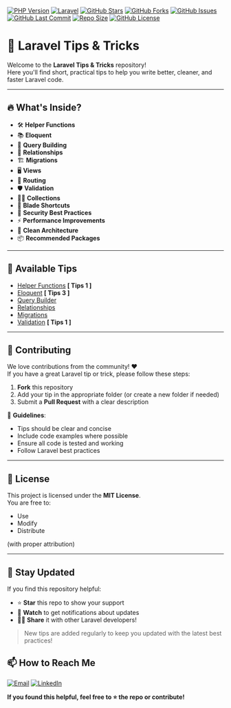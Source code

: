 [![PHP Version](https://img.shields.io/badge/PHP-8.1+-777BB4?style=flat-square&logo=php&logoColor=white)](https://php.net)
[![Laravel](https://img.shields.io/badge/Laravel-Framework-FF2D20?style=flat-square&logo=laravel&logoColor=white)](https://laravel.com)
[![GitHub Stars](https://img.shields.io/github/stars/HeshamAdel0007/Laravel-Tips-Tricks?style=flat-square)](https://github.com/HeshamAdel0007/Laravel-Tips-Tricks/stargazers)
[![GitHub Forks](https://img.shields.io/github/forks/HeshamAdel0007/Laravel-Tips-Tricks?style=flat-square)](https://github.com/HeshamAdel0007/Laravel-Tips-Tricks/network/members)
[![GitHub Issues](https://img.shields.io/github/issues/HeshamAdel0007/Laravel-Tips-Tricks?style=flat-square)](https://github.com/HeshamAdel0007/Laravel-Tips-Tricks/issues)
[![GitHub Last Commit](https://img.shields.io/github/last-commit/HeshamAdel0007/Laravel-Tips-Tricks?style=flat-square)](https://github.com/HeshamAdel0007/Laravel-Tips-Tricks/commits/main)
[![Repo Size](https://img.shields.io/github/repo-size/HeshamAdel0007/Laravel-Tips-Tricks?style=flat-square)](https://github.com/HeshamAdel0007/Laravel-Tips-Tricks)
[![GitHub License](https://img.shields.io/github/license/HeshamAdel0007/Laravel-Tips-Tricks?style=flat-square)](https://github.com/HeshamAdel0007/Laravel-Tips-Tricks/blob/main/LICENSE)


# 🚀 Laravel Tips & Tricks

Welcome to the **Laravel Tips & Tricks** repository!  
Here you'll find short, practical tips to help you write better, cleaner, and faster Laravel code.

<hr>

## 🔥 What's Inside?

- 🛠️ **Helper Functions**
- 📚 **Eloquent**
- 🔄 **Query Building**
- 🔗 **Relationships**
- 🏗️ **Migrations**
- 🖥️ **Views**
- 🚀 **Routing**
- 🛡️ **Validation**
- 🧑‍💻 **Collections**
- 🎨 **Blade Shortcuts**
- 🔐 **Security Best Practices**
- ⚡ **Performance Improvements**
- 🧹 **Clean Architecture**
- 📦 **Recommended Packages**

<hr>

## 📌 Available Tips

- [Helper Functions](https://github.com/HeshamAdel0007/Laravel-Tips-Tricks/tree/main/Helper) **[ Tips 1 ]**
- [Eloquent](https://github.com/HeshamAdel0007/Laravel-Tips-Tricks/tree/main/Eloquent) **[ Tips 3 ]**
- [Query Builder](https://github.com/HeshamAdel0007/Laravel-Tips-Tricks/tree/main/Query-Builder)
- [Relationships](https://github.com/HeshamAdel0007/Laravel-Tips-Tricks/tree/main/Relationships)
- [Migrations](https://github.com/HeshamAdel0007/Laravel-Tips-Tricks/tree/main/Migrations)
- [Validation](https://github.com/HeshamAdel0007/Laravel-Tips-Tricks/tree/main/Validation) **[ Tips 1 ]**


<hr>

## 🤝 Contributing

We love contributions from the community! ❤️  
If you have a great Laravel tip or trick, please follow these steps:

1. **Fork** this repository
2. Add your tip in the appropriate folder (or create a new folder if needed)
3. Submit a **Pull Request** with a clear description

📌 **Guidelines**:
- Tips should be clear and concise
- Include code examples where possible
- Ensure all code is tested and working
- Follow Laravel best practices

<hr>

## 📜 License

This project is licensed under the **MIT License**.  
You are free to:
- Use
- Modify
- Distribute

(with proper attribution)

<hr>

## 🌟 Stay Updated

If you find this repository helpful:

- ⭐ **Star** this repo to show your support
- 🔔 **Watch** to get notifications about updates
- 🧑‍💻 **Share** it with other Laravel developers!

> New tips are added regularly to keep you updated with the latest best practices!


## 📫 How to Reach Me

[![Email](https://img.shields.io/badge/-Email-D14836?style=for-the-badge&logo=gmail&logoColor=white)](mailto:heshamadel528@gmail.com)
[![LinkedIn](https://img.shields.io/badge/-LinkedIn-0077B5?style=for-the-badge&logo=linkedin&logoColor=white)](https://linkedin.com/in/heshamadel000)


**If you found this helpful, feel free to ⭐ the repo or contribute!**